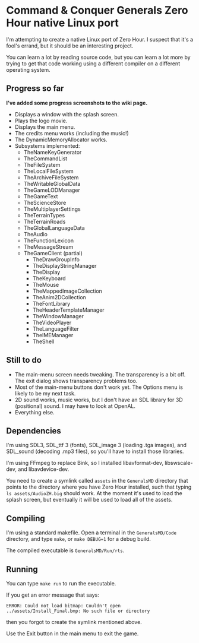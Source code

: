 
# Command & Conquer Generals Zero Hour native Linux port

I'm attempting to create a native Linux port of Zero Hour. I suspect that it's a fool's errand, but it should be an interesting project.

You can learn a lot by reading source code, but you can learn a lot more by trying to get that code working using a different compiler on a different operating system.


## Progress so far

**I've added some progress screenshots to the wiki page.**

- Displays a window with the splash screen.
- Plays the logo movie.
- Displays the main menu.
- The credits menu works (including the music!)
- The DynamicMemoryAllocator works.
- Subsystems implemented:
  - TheNameKeyGenerator
  - TheCommandList
  - TheFileSystem
  - TheLocalFileSystem
  - TheArchiveFileSystem
  - TheWritableGlobalData
  - TheGameLODManager
  - TheGameText
  - TheScienceStore
  - TheMultiplayerSettings
  - TheTerrainTypes
  - TheTerrainRoads
  - TheGlobalLanguageData
  - TheAudio
  - TheFunctionLexicon
  - TheMessageStream
  - TheGameClient (partial)
    - TheDrawGroupInfo
    - TheDisplayStringManager
    - TheDisplay
    - TheKeyboard
    - TheMouse
    - TheMappedImageCollection
    - TheAnim2DCollection
    - TheFontLibrary
    - TheHeaderTemplateManager
    - TheWindowManager
    - TheVideoPlayer
    - TheLanguageFilter
    - TheIMEManager
    - TheShell

## Still to do

- The main-menu screen needs tweaking. The transparency is a bit off. The exit dialog shows transparency problems too.
- Most of the main-menu buttons don't work yet. The Options menu is likely to be my next task.
- 2D sound works, music works, but I don't have an SDL library for 3D (positional) sound. I may have to look at OpenAL.
- Everything else.


## Dependencies

I'm using SDL3, SDL_ttf 3 (fonts), SDL_image 3 (loading .tga images), and SDL_sound (decoding .mp3 files), so you'll have to install those libraries.

I'm using FFmpeg to replace Bink, so I installed libavformat-dev, libswscale-dev, and libavdevice-dev.

You need to create a symlink called `assets` in the `GeneralsMD` directory that points to the directory where you have Zero Hour installed, such that typing `ls assets/AudioZH.big` should work. At the moment it's used to load the splash screen, but eventually it will be used to load all of the assets.


## Compiling

I'm using a standard makefile. Open a terminal in the `GeneralsMD/Code` directory, and type `make`, or `make DEBUG=1` for a debug build.

The compiled executable is `GeneralsMD/Run/rts`.


## Running

You can type `make run` to run the executable.

If you get an error message that says:

    ERROR: Could not load bitmap: Couldn't open ../assets/Install_Final.bmp: No such file or directory

then you forgot to create the symlink mentioned above.

Use the Exit button in the main menu to exit the game.

<!---
## What I've learned so far

My professional programming experience is in corporate systems, not games, so I was interested so see how a commercial game was put together. Zero Hour seems like a good case study
because, while it relies on a number of third-party libraries, it doesn't use a separate game engine.

The DynamicMemoryAllocator works. If you compile in debug mode it dumps out memory pool stats, and tells you where you're leaking memory... neat! (I can't take any credit for that. It's all built in.)
-->
